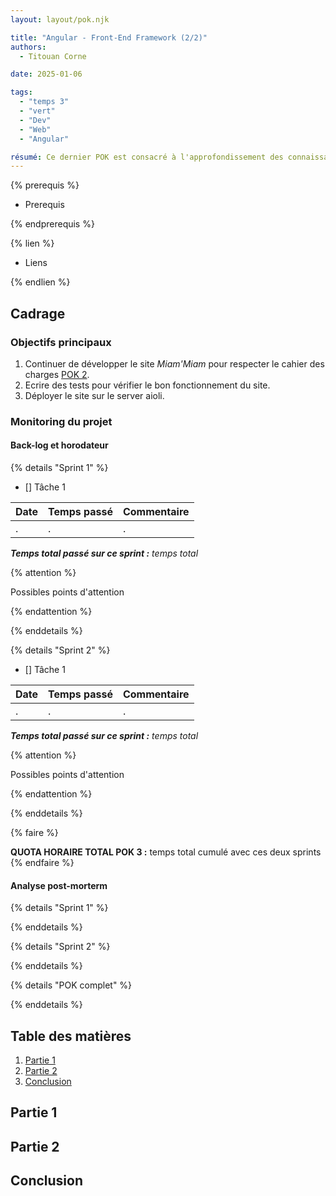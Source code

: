 ```yaml
---
layout: layout/pok.njk

title: "Angular - Front-End Framework (2/2)"
authors:
  - Titouan Corne

date: 2025-01-06

tags: 
  - "temps 3"
  - "vert"
  - "Dev"
  - "Web"
  - "Angular"

résumé: Ce dernier POK est consacré à l'approfondissement des connaissances du language de programmation Angular. C'est la suite de mon POK2. Je vais ainsi continuer de développer le site de cuisine Miam'Miam, j'aimerais implémenter les fonctionnalités manquantes (ajout de recette, ...), mais aussi j'aimerais écrire des tests unitaires et déployer le site sur le serveur aioli (serveur de Do-It).
---
```


{% prerequis %}

- Prerequis

{% endprerequis %}

{% lien %}

- Liens
  
{% endlien %}

## Cadrage

### Objectifs principaux

1. Continuer de développer le site *Miam'Miam* pour respecter le cahier des charges [POK 2](https://francoisbrucker.github.io/do-it/promos/2024-2025/Corne-Titouan/pok/temps-2/).
2. Ecrire des tests pour vérifier le bon fonctionnement du site.
3. Déployer le site sur le server aioli.

### Monitoring du projet

#### Back-log et horodateur

{% details "Sprint 1" %}

- [] Tâche 1

| Date | Temps passé | Commentaire |
| -------- | -------- | -------- |
| . | . | . |

***Temps total passé sur ce sprint :*** *temps total*

{% attention %}

Possibles points d'attention

{% endattention %}

{% enddetails %}

{% details "Sprint 2" %}

- [] Tâche 1

| Date | Temps passé | Commentaire |
| -------- | -------- | -------- |
| . | . | . |

***Temps total passé sur ce sprint :*** *temps total*

{% attention %}

Possibles points d'attention

{% endattention %}

{% enddetails %}

{% faire %}

**QUOTA HORAIRE TOTAL POK 3 :** temps total cumulé avec ces deux sprints
{% endfaire %}

#### Analyse post-morterm

{% details "Sprint 1" %}

{% enddetails %}

{% details "Sprint 2" %}

{% enddetails %}

{% details "POK complet" %}

{% enddetails %}

## Table des matières

1. [Partie 1](#section1)
2. [Partie 2](#section2)
3. [Conclusion](#section3)

## Partie 1 <a id="section1"></a>

## Partie 2 <a id="section2"></a>

## Conclusion <a id="section3"></a>
